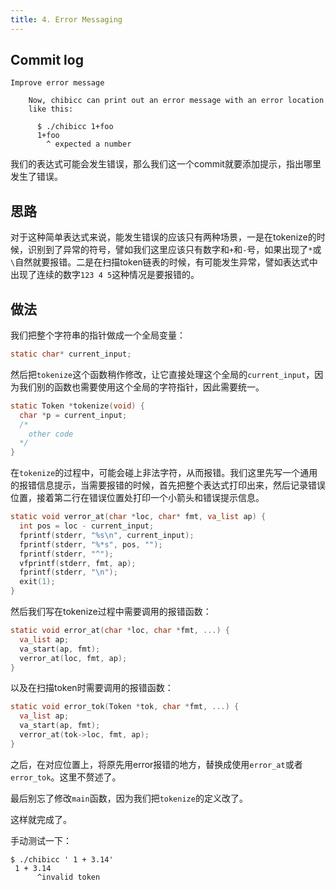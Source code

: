 ```yaml
---
title: 4. Error Messaging
---
```


## Commit log

```plaintext
Improve error message
  
    Now, chibicc can print out an error message with an error location
    like this:
  
      $ ./chibicc 1+foo
      1+foo
        ^ expected a number
```

我们的表达式可能会发生错误，那么我们这一个commit就要添加提示，指出哪里发生了错误。

## 思路

对于这种简单表达式来说，能发生错误的应该只有两种场景，一是在tokenize的时候，识别到了异常的符号，譬如我们这里应该只有数字和`+`和`-`号，如果出现了`*`或`\`自然就要报错。二是在扫描token链表的时候，有可能发生异常，譬如表达式中出现了连续的数字`123 4 5`这种情况是要报错的。

## 做法

我们把整个字符串的指针做成一个全局变量：

```c
static char* current_input;
```

然后把`tokenize`这个函数稍作修改，让它直接处理这个全局的`current_input`，因为我们别的函数也需要使用这个全局的字符指针，因此需要统一。

```c
static Token *tokenize(void) {
  char *p = current_input;
  /*
    other code
  */
}
```

在`tokenize`的过程中，可能会碰上非法字符，从而报错。我们这里先写一个通用的报错信息提示，当需要报错的时候，首先把整个表达式打印出来，然后记录错误位置，接着第二行在错误位置处打印一个小箭头和错误提示信息。

```c
static void verror_at(char *loc, char* fmt, va_list ap) {
  int pos = loc - current_input;
  fprintf(stderr, "%s\n", current_input);
  fprintf(stderr, "%*s", pos, "");
  fprintf(stderr, "^");
  vfprintf(stderr, fmt, ap);
  fprintf(stderr, "\n");
  exit(1);
}
```

然后我们写在tokenize过程中需要调用的报错函数：

```c
static void error_at(char *loc, char *fmt, ...) {
  va_list ap;
  va_start(ap, fmt);
  verror_at(loc, fmt, ap);
}
```

以及在扫描token时需要调用的报错函数：

```c
static void error_tok(Token *tok, char *fmt, ...) {
  va_list ap;
  va_start(ap, fmt);
  verror_at(tok->loc, fmt, ap);
}
```

之后，在对应位置上，将原先用error报错的地方，替换成使用`error_at`或者`error_tok`。这里不赘述了。

最后别忘了修改`main`函数，因为我们把`tokenize`的定义改了。

这样就完成了。

手动测试一下：

```shell
$ ./chibicc ' 1 + 3.14'
 1 + 3.14
      ^invalid token
```

‍
